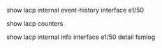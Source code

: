 show lacp internal event-history interface e1/50

show lacp counters

show lacp internal info interface e1/50 detail fsmlog

